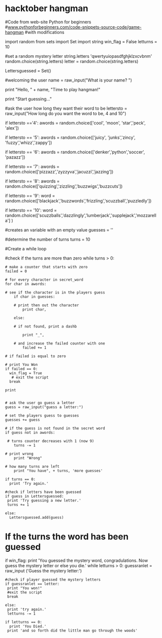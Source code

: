 # hacktober hangman
  #Code from web-site Python for beginners
#www.pythonforbeginners.com/code-snippets-source-code/game-hangman
#with modifications


import random
from sets import Set
import string
win_flag = False 
letturns = 10

#set a random mystery letter
string.letters
'qwertyuiopasdfghjklzxcvbnm'
random.choice(string.letters)
letter = random.choice(string.letters)

Lettersguessed = Set()

#welcoming the user
name = raw_input("What is your name? ")

print "Hello, " + name, "Time to play hangman!"

print "Start guessing..."

#ask the user how long they want their word to be
lettersto = raw_input("How long do you want the word to be, 4 and 10")

if lettersto =='4':
 awords = random.choice(['cool', 'moon', 'star','peck', 'alex'])

if lettersto == '5':
 awords = random.choice(['juicy', 'junks','zincy', 'fuzzy','whizz','zappy'])

if lettersto == '6':
 awords = random.choice(['denker','python','soccer', 'pazazz'])

if lettersto == '7':
 awords = random.choice(['pizzazz','zyzzyva','jacuzzi','jazzing'])

if lettersto == '8':
 awords = random.choice(['quizzing','zizzling','buzzwigs','buzzcuts'])

if lettersto == '9':
  word = random.choice(['blackjack','buzzwords','frizzling','scuzzball','puzzledly'])

if lettersto == '10':
  word = random.choice(['scuzzballs','dazzlingly','lumberjack','supplejack','mozzarella'] )

#creates an variable with an empty value
guesses = ''

#determine the number of turns
turns = 10

#Create a while loop

#check if the turns are more than zero
while turns > 0:     

    # make a counter that starts with zero
    failed = 0             

    # for every character in secret_word    
    for char in awords:      

    # see if the character is in the players guess
        if char in guesses:    
    
        # print then out the character
            print char,    

        else:
    
        # if not found, print a dashb
        
            print "_",     
       
        # and increase the failed counter with one
            failed += 1    

    # if failed is equal to zero

    # print You Won
    if failed == 0:        
      win_flag = True 
       # exit the script
      break              

    print


    # ask the user go guess a letter
    guess = raw_input("guess a letter:") 

    # set the players guess to guesses
    guesses += guess                    

    # if the guess is not found in the secret word
    if guess not in awords:  
 
     # turns counter decreases with 1 (now 9)
        turns -= 1        
 
    # print wrong
        print "Wrong"    
 
    # how many turns are left
        print "You have", + turns, 'more guesses' 
 
    if turns == 0:
      print 'Try again.'

    #check if letters have been guessed
    if guess in Lettersguessed:
     print 'Try guessing a new letter.'
     turns += 1

    else:
      Lettersguessed.add(guess)
  
 # If the turns the word has been guessed
if win_flag:
  print 'You guessed the mystery word, congradulations. Now guess the mystery letter or else you die.'
  while letturns > 0:
    guessranlet = raw_input ('Guess the mystery letter:')

    #check if player guessed the mystery letters
    if guessranlet == letter:
     print "You won!"
     #exit the script
     break

    else:
     print 'try again.'
     letturns -= 1
    
    if letturns == 0:
      print 'You Died.'
     print 'and so forth did the little man go through the woods'

   
